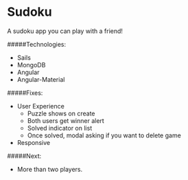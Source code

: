 # Sudoku

A sudoku app you can play with a friend!


#####Technologies:

- Sails
- MongoDB
- Angular
- Angular-Material


#####Fixes:

- User Experience
  - Puzzle shows on create
  - Both users get winner alert
  - Solved indicator on list
  - Once solved, modal asking if you want to delete game
- Responsive

#####Next:
- More than two players.
